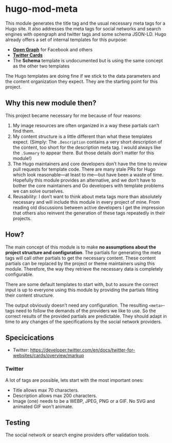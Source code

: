 # hugo-mod-meta

This module generates the title tag and the usual necessary meta tags for a Hugo site. It also addresses the meta tags for social networks and search engines with opengraph and twitter tags and some schema JSON-LD. Hugo already offers a set of internal templates for this purpose:
- [**Open Graph**](https://gohugo.io/templates/internal/#open-graph) for Facebook and others
- [**Twitter Cards**](https://gohugo.io/templates/internal/#twitter-cards)
- The **Schema** template is undocumented but is using the same concept as the other two templates

The Hugo templates are doing fine if we stick to the data parameters and the content organization they expect. They are the starting point for this project.

## Why this new module then?

This project became necessary for me because of four reasons:
1. My image resources are often organized in a way these partials can’t find them.
2. My content structure is a little different than what these templates expect. (Simply: The `.Description` contains a very short description of the content, too short for the description meta tag. I would always like the `.Summary` to appear there. But those details don’t matter for this module!) 
3. The Hugo maintainers and core developers don’t have the time to review pull requests for template code. There are many stale PRs for Hugo which look reasonable—at least to me—but have been a waste of time. Hopefully this module provides an alternative, and we don’t have to bother the core maintainers and Go developers with template problems we can solve ourselves.
4. Reusability: I don’t want to think about meta tags more than absolutely necessary and will include this module in every project of mine. From reading old discussions between active developers I get the impression that others also reinvent the generation of these tags repeatedly in their projects. 

## How?

The main concept of this module is to make **no assumptions about the project structure and configuration**. The partials for generating the meta tags will call other partials to get the necessary content. These content partials can be replaced by the project or theme maintainers using this module. Therefore, the way they retrieve the necessary data is completely configurable. 

There are some default templates to start with, but to assure the correct input is up to everyone using this module by providing the partials fitting their content structure.  

The output obviously doesn’t need any configuration. The resulting `<meta>`-tags need to follow the demands of the providers we like to use. So the correct results of the provided partials are predictable. They should adapt in time to any changes of the specifications by the social network providers.  

## Specicications 

- Twitter: <https://developer.twitter.com/en/docs/twitter-for-websites/cards/overview/markup> 

### Twitter
A lot of tags are possible, lets start with the most important ones:
- Title allows max 70 characters.
- Description allows max 200 characters.
- Image (one) needs to be a WEBP, JPEG, PNG or a GIF. No SVG and animated GIF won’t animate.

## Testing
The social network or search engine providers offer validation tools.
